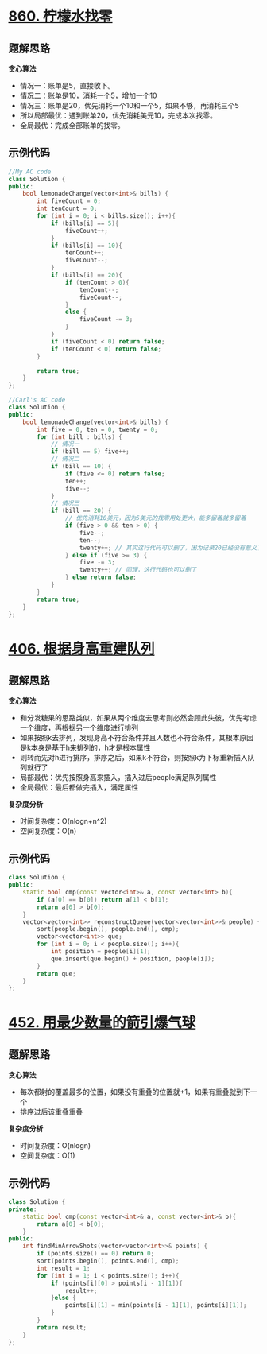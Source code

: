 # [860. 柠檬水找零](https://leetcode.cn/problems/lemonade-change/description/)

## 题解思路

**贪心算法**

- 情况一：账单是5，直接收下。
- 情况二：账单是10，消耗一个5，增加一个10
- 情况三：账单是20，优先消耗一个10和一个5，如果不够，再消耗三个5
- 所以局部最优：遇到账单20，优先消耗美元10，完成本次找零。
- 全局最优：完成全部账单的找零。

## 示例代码

```C++
//My AC code
class Solution {
public:
    bool lemonadeChange(vector<int>& bills) {
        int fiveCount = 0;
        int tenCount = 0;
        for (int i = 0; i < bills.size(); i++){
            if (bills[i] == 5){
                fiveCount++;
            }
            if (bills[i] == 10){
                tenCount++;
                fiveCount--;
            }
            if (bills[i] == 20){
                if (tenCount > 0){
                    tenCount--;
                    fiveCount--;
                }
                else {
                    fiveCount -= 3;
                }
            }        
            if (fiveCount < 0) return false;
            if (tenCount < 0) return false;
        }

        return true;
    }
};
```

```C++
//Carl's AC code
class Solution {
public:
    bool lemonadeChange(vector<int>& bills) {
        int five = 0, ten = 0, twenty = 0;
        for (int bill : bills) {
            // 情况一
            if (bill == 5) five++;
            // 情况二
            if (bill == 10) {
                if (five <= 0) return false;
                ten++;
                five--;
            }
            // 情况三
            if (bill == 20) {
                // 优先消耗10美元，因为5美元的找零用处更大，能多留着就多留着
                if (five > 0 && ten > 0) {
                    five--;
                    ten--;
                    twenty++; // 其实这行代码可以删了，因为记录20已经没有意义了，不会用20来找零
                } else if (five >= 3) {
                    five -= 3;
                    twenty++; // 同理，这行代码也可以删了
                } else return false;
            }
        }
        return true;
    }
};
```

# [406. 根据身高重建队列 ](https://leetcode.cn/problems/queue-reconstruction-by-height/)

## 题解思路

**贪心算法**

- 和分发糖果的思路类似，如果从两个维度去思考则必然会顾此失彼，优先考虑一个维度，再根据另一个维度进行排列
- 如果按照k去排列，发现身高不符合条件并且人数也不符合条件，其根本原因是k本身是基于h来排列的，h才是根本属性
- 则转而先对h进行排序，排序之后，如果k不符合，则按照k为下标重新插入队列就行了
- 局部最优：优先按照身高来插入，插入过后people满足队列属性
- 全局最优：最后都做完插入，满足属性

**复杂度分析**

- 时间复杂度：O(nlogn+n^2)
- 空间复杂度：O(n)

## 示例代码

```C++
class Solution {
public:
    static bool cmp(const vector<int>& a, const vector<int> b){
        if (a[0] == b[0]) return a[1] < b[1];
        return a[0] > b[0];
    }
    vector<vector<int>> reconstructQueue(vector<vector<int>>& people) {
        sort(people.begin(), people.end(), cmp);
        vector<vector<int>> que;
        for (int i = 0; i < people.size(); i++){
            int position = people[i][1];
            que.insert(que.begin() + position, people[i]);
        }
        return que;
    }
};
```

# [452. 用最少数量的箭引爆气球](https://leetcode.cn/problems/minimum-number-of-arrows-to-burst-balloons/)

## 题解思路

**贪心算法**

- 每次都射的覆盖最多的位置，如果没有重叠的位置就+1，如果有重叠就到下一个
- 排序过后该重叠重叠

**复杂度分析**

- 时间复杂度：O(nlogn)
- 空间复杂度：O(1)

## 示例代码

```C++
class Solution {
private:
    static bool cmp(const vector<int>& a, const vector<int>& b){
        return a[0] < b[0];
    }
public:
    int findMinArrowShots(vector<vector<int>>& points) {
        if (points.size() == 0) return 0;
        sort(points.begin(), points.end(), cmp);
        int result = 1;
        for (int i = 1; i < points.size(); i++){
            if (points[i][0] > points[i - 1][1]){
                result++;
            }else {
                points[i][1] = min(points[i - 1][1], points[i][1]);
            }
        }
        return result;
    }
};
```

